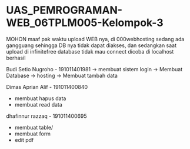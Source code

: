 # UAS_PEMROGRAMAN-WEB_06TPLM005-Kelompok-3


MOHON maaf pak waktu upload WEB nya, di 000webhosting sedang ada gangguang sehingga DB nya tidak dapat diakses, dan sedangkan saat upload di infinitefree
database tidak mau connect
dicoba di localhost berhasil

Budi Setio Nugroho - 191011401981
-> membuat sistem login
-> Membuat Database
-> hosting
-> Membuat tambah data


Dimas Aprian Alif - 191011400840
- membuat hapus data
- membuat read data

dhafinnur razzaq - 191011400695
- membuat table/
- membuat form
- edit pdf


